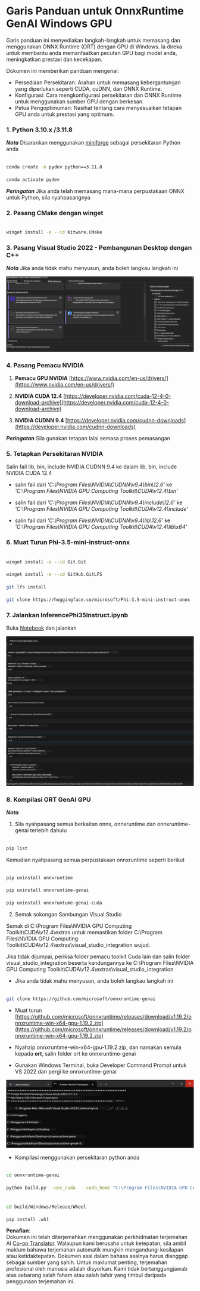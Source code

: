 <!--
CO_OP_TRANSLATOR_METADATA:
{
  "original_hash": "b066fc29c1b2129df84e027cb75119ce",
  "translation_date": "2025-07-17T02:45:43+00:00",
  "source_file": "md/02.Application/01.TextAndChat/Phi3/ORTWindowGPUGuideline.md",
  "language_code": "ms"
}
-->
# **Garis Panduan untuk OnnxRuntime GenAI Windows GPU**

Garis panduan ini menyediakan langkah-langkah untuk memasang dan menggunakan ONNX Runtime (ORT) dengan GPU di Windows. Ia direka untuk membantu anda memanfaatkan pecutan GPU bagi model anda, meningkatkan prestasi dan kecekapan.

Dokumen ini memberikan panduan mengenai:

- Persediaan Persekitaran: Arahan untuk memasang kebergantungan yang diperlukan seperti CUDA, cuDNN, dan ONNX Runtime.
- Konfigurasi: Cara mengkonfigurasi persekitaran dan ONNX Runtime untuk menggunakan sumber GPU dengan berkesan.
- Petua Pengoptimuman: Nasihat tentang cara menyesuaikan tetapan GPU anda untuk prestasi yang optimum.

### **1. Python 3.10.x /3.11.8**

   ***Nota*** Disarankan menggunakan [miniforge](https://github.com/conda-forge/miniforge/releases/latest/download/Miniforge3-Windows-x86_64.exe) sebagai persekitaran Python anda

   ```bash

   conda create -n pydev python==3.11.8

   conda activate pydev

   ```

   ***Peringatan*** Jika anda telah memasang mana-mana perpustakaan ONNX untuk Python, sila nyahpasangnya

### **2. Pasang CMake dengan winget**

   ```bash

   winget install -e --id Kitware.CMake

   ```

### **3. Pasang Visual Studio 2022 - Pembangunan Desktop dengan C++**

   ***Nota*** Jika anda tidak mahu menyusun, anda boleh langkau langkah ini

![CPP](../../../../../../translated_images/01.42f52a2b2aedff029e1c9beb13d2b09fcdab284ffd5fa8f3d7ac3cef5f347ad2.ms.png)

### **4. Pasang Pemacu NVIDIA**

1. **Pemacu GPU NVIDIA**  [https://www.nvidia.com/en-us/drivers/](https://www.nvidia.com/en-us/drivers/)

2. **NVIDIA CUDA 12.4** [https://developer.nvidia.com/cuda-12-4-0-download-archive](https://developer.nvidia.com/cuda-12-4-0-download-archive)

3. **NVIDIA CUDNN 9.4**  [https://developer.nvidia.com/cudnn-downloads](https://developer.nvidia.com/cudnn-downloads)

***Peringatan*** Sila gunakan tetapan lalai semasa proses pemasangan

### **5. Tetapkan Persekitaran NVIDIA**

Salin fail lib, bin, include NVIDIA CUDNN 9.4 ke dalam lib, bin, include NVIDIA CUDA 12.4

- salin fail dari *'C:\Program Files\NVIDIA\CUDNN\v9.4\bin\12.6'* ke  *'C:\Program Files\NVIDIA GPU Computing Toolkit\CUDA\v12.4\bin'*

- salin fail dari *'C:\Program Files\NVIDIA\CUDNN\v9.4\include\12.6'* ke  *'C:\Program Files\NVIDIA GPU Computing Toolkit\CUDA\v12.4\include'*

- salin fail dari *'C:\Program Files\NVIDIA\CUDNN\v9.4\lib\12.6'* ke  *'C:\Program Files\NVIDIA GPU Computing Toolkit\CUDA\v12.4\lib\x64'*

### **6. Muat Turun Phi-3.5-mini-instruct-onnx**

   ```bash

   winget install -e --id Git.Git

   winget install -e --id GitHub.GitLFS

   git lfs install

   git clone https://huggingface.co/microsoft/Phi-3.5-mini-instruct-onnx

   ```

### **7. Jalankan InferencePhi35Instruct.ipynb**

   Buka [Notebook](../../../../../../code/09.UpdateSamples/Aug/ortgpu-phi35-instruct.ipynb) dan jalankan

![RESULT](../../../../../../translated_images/02.b9b06996cf7255d5e5ee19a703c4352f4a96dd7a1068b2af227eda1f3104bfa0.ms.png)

### **8. Kompilasi ORT GenAI GPU**

   ***Nota*** 
   
   1. Sila nyahpasang semua berkaitan onnx, onnxruntime dan onnxruntime-genai terlebih dahulu

   ```bash

   pip list 
   
   ```

   Kemudian nyahpasang semua perpustakaan onnxruntime seperti berikut

   ```bash

   pip uninstall onnxruntime

   pip uninstall onnxruntime-genai

   pip uninstall onnxruntume-genai-cuda
   
   ```

   2. Semak sokongan Sambungan Visual Studio

   Semak di C:\Program Files\NVIDIA GPU Computing Toolkit\CUDA\v12.4\extras untuk memastikan folder C:\Program Files\NVIDIA GPU Computing Toolkit\CUDA\v12.4\extras\visual_studio_integration wujud. 
   
   Jika tidak dijumpai, periksa folder pemacu toolkit Cuda lain dan salin folder visual_studio_integration beserta kandungannya ke C:\Program Files\NVIDIA GPU Computing Toolkit\CUDA\v12.4\extras\visual_studio_integration

   - Jika anda tidak mahu menyusun, anda boleh langkau langkah ini

   ```bash

   git clone https://github.com/microsoft/onnxruntime-genai

   ```

   - Muat turun [https://github.com/microsoft/onnxruntime/releases/download/v1.19.2/onnxruntime-win-x64-gpu-1.19.2.zip](https://github.com/microsoft/onnxruntime/releases/download/v1.19.2/onnxruntime-win-x64-gpu-1.19.2.zip)

   - Nyahzip onnxruntime-win-x64-gpu-1.19.2.zip, dan namakan semula kepada **ort**, salin folder ort ke onnxruntime-genai

   - Gunakan Windows Terminal, buka Developer Command Prompt untuk VS 2022 dan pergi ke onnxruntime-genai

![RESULT](../../../../../../translated_images/03.b83ce473d5ff9b9b94670a1b26fdb66a05320d534cbee2762f64e52fd12ef9c9.ms.png)

   - Kompilasi menggunakan persekitaran python anda

   ```bash

   cd onnxruntime-genai

   python build.py --use_cuda  --cuda_home "C:\Program Files\NVIDIA GPU Computing Toolkit\CUDA\v12.4" --config Release
 

   cd build/Windows/Release/Wheel

   pip install .whl

   ```

**Penafian**:  
Dokumen ini telah diterjemahkan menggunakan perkhidmatan terjemahan AI [Co-op Translator](https://github.com/Azure/co-op-translator). Walaupun kami berusaha untuk ketepatan, sila ambil maklum bahawa terjemahan automatik mungkin mengandungi kesilapan atau ketidaktepatan. Dokumen asal dalam bahasa asalnya harus dianggap sebagai sumber yang sahih. Untuk maklumat penting, terjemahan profesional oleh manusia adalah disyorkan. Kami tidak bertanggungjawab atas sebarang salah faham atau salah tafsir yang timbul daripada penggunaan terjemahan ini.